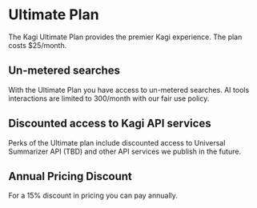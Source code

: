 # Ultimate Plan

The Kagi Ultimate Plan provides the premier Kagi experience. The plan costs $25/month.

## Un-metered searches

With the Ultimate Plan you have access to un-metered searches. AI tools interactions are limited to 300/month with our fair use policy.

## Discounted access to Kagi API services

Perks of the Ultimate plan include discounted access to Universal Summarizer API (TBD) and other API services we publish in the future.

## Annual Pricing Discount

For a 15% discount in pricing you can pay annually.
